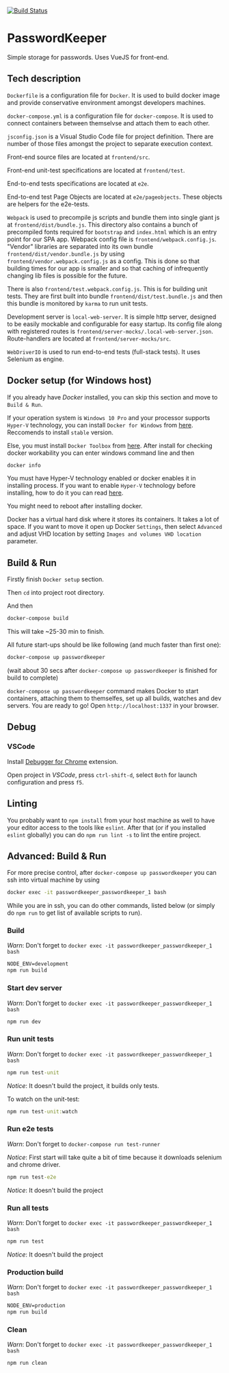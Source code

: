 [![Build Status](https://travis-ci.org/emotz/passwordkeeper.svg?branch=v1.0)](https://travis-ci.org/emotz/passwordkeeper)

# PasswordKeeper

Simple storage for passwords. Uses VueJS for front-end.

## Tech description

`Dockerfile` is a configuration file for `Docker`. It is used to build docker
image and provide conservative environment amongst developers machines.

`docker-compose.yml` is a configuration file for `docker-compose`. It is used to connect
containers between themselvse and attach them to each other.

`jsconfig.json` is a Visual Studio Code file for project definition. There are
number of those files amongst the project to separate execution context.

Front-end source files are located at `frontend/src`.

Front-end unit-test specifications are located at `frontend/test`.

End-to-end tests specifications are located at `e2e`.

End-to-end test Page Objects are located at `e2e/pageobjects`. These objects are
helpers for the e2e-tests.

`Webpack` is used to precompile js scripts and bundle them into single giant js
at `frontend/dist/bundle.js`. This directory also contains a bunch of
precompiled fonts required for `bootstrap` and `index.html` which is an entry
point for our SPA app. Webpack config file is `frontend/webpack.config.js`.
"Vendor" libraries are separated into its own bundle
`frontend/dist/vendor.bundle.js` by using `frontend/vendor.webpack.config.js` as
a config. This is done so that building times for our app is smaller and so that
caching of infrequently changing lib files is possible for the future.

There is also `frontend/test.webpack.config.js`. This is for building unit
tests. They are first built into bundle `frontend/dist/test.bundle.js` and then
this bundle is monitored by `karma` to run unit tests.

Development server is `local-web-server`. It is simple http server, designed to
be easily mockable and configurable for easy startup. Its config file along with
registered routes is `frontend/server-mocks/.local-web-server.json`.
Route-handlers are located at `frontend/server-mocks/src`.

`WebDriverIO` is used to run end-to-end tests (full-stack tests). It uses
Selenium as engine.

## Docker setup (for Windows host)

If you already have *Docker* installed, you can
skip this section and move to `Build & Run`.

If your operation system is `Windows 10 Pro` and your processor supports `Hyper-V` technology,
you can install `Docker for Windows` from [here](https://docs.docker.com/docker-for-windows/install/).
Reccomends to install `stable` version.

Else, you must install `Docker Toolbox` from [here](https://docs.docker.com/toolbox/toolbox_install_windows/).
After install for checking docker workability you can enter windows command line and then

```bat
docker info
```

You must have Hyper-V technology enabled or docker enables it in installing process.
If you want to enable `Hyper-V` technology before installing, how to do it you can read [here](https://docs.microsoft.com/en-us/virtualization/hyper-v-on-windows/quick-start/enable-hyper-v).

You might need to reboot after installing docker.

Docker has a virtual hard disk where it stores its containers.
It takes a lot of space. If you want to move it open up Docker `Settings`, then select
`Advanced` and adjust VHD location by setting `Images and volumes VHD location` parameter.

## Build & Run

Firstly finish `Docker setup` section.

Then `cd` into project root directory.

And then

```bat
docker-compose build
```

This will take ~25-30 min to finish.

All future start-ups should be like following (and much faster than first one):

```bat
docker-compose up passwordkeeper
```

(wait about 30 secs after `docker-compose up passwordkeeper` is finished for build to complete)

`docker-compose up passwordkeeper` command makes Docker to start containers, attaching them to themselfes, set up all builds,
watches and dev servers. You are ready to go! Open `http://localhost:1337` in
your browser.

## Debug

### VSCode

Install [Debugger for Chrome](https://marketplace.visualstudio.com/items?itemName=msjsdiag.debugger-for-chrome) extension.

Open project in *VSCode*, press `ctrl-shift-d`, select `Both` for launch
configuration and press `f5`.

## Linting

You probably want to `npm install` from your host machine as well to have your
editor access to the tools like `eslint`. After that (or if you installed
`eslint` globally) you can do `npm run lint -s` to lint the entire project.

## Advanced: Build & Run

For more precise control, after `docker-compose up passwordkeeper` you can ssh into virtual machine by
using

```bat
docker exec -it passwordkeeper_passwordkeeper_1 bash
```

While you are in ssh, you can do other commands, listed below (or simply do `npm
run` to get list of available scripts to run).

### Build

*Warn*: Don't forget to `docker exec -it passwordkeeper_passwordkeeper_1 bash`

```bat
NODE_ENV=development
npm run build
```

### Start dev server

*Warn*: Don't forget to `docker exec -it passwordkeeper_passwordkeeper_1 bash`

```bat
npm run dev
```

### Run unit tests

*Warn*: Don't forget to `docker exec -it passwordkeeper_passwordkeeper_1 bash`

```bat
npm run test-unit
```

*Notice*: It doesn't build the project, it builds only tests.

To watch on the unit-test:

```bat
npm run test-unit:watch
```

### Run e2e tests

*Warn*: Don't forget to `docker-compose run test-runner`

*Notice*: First start will take quite a bit of time because it downloads selenium and chrome driver.

```bat
npm run test-e2e
```

*Notice*: It doesn't build the project

### Run all tests

*Warn*: Don't forget to `docker exec -it passwordkeeper_passwordkeeper_1 bash`

```bat
npm run test
```

*Notice*: It doesn't build the project

### Production build

*Warn*: Don't forget to `docker exec -it passwordkeeper_passwordkeeper_1 bash`

```bat
NODE_ENV=production
npm run build
```

### Clean

*Warn*: Don't forget to `docker exec -it passwordkeeper_passwordkeeper_1 bash`

```bat
npm run clean
```

